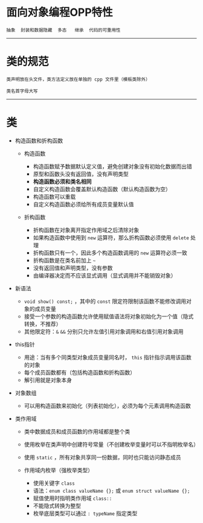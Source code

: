 # **面向对象编程OPP特性**

    抽象  封装和数据隐藏  多态   继承  代码的可重用性

---

# **类的规范**

    类声明放在头文件，类方法定义放在单独的 cpp 文件里（模板类除外）

    类名首字母大写

--- 

# **类**

- 构造函数和折构函数

  - 构造函数

    - 构造函数赋予数据默认定义值，避免创建对象没有初始化数据而出错
    - 原型和函数头没有返回值，没有声明类型
    - **构造函数必须和类名相同**
    - 自定义构造函数会覆盖默认构造函数（默认构造函数为空）
    - 构造函数可以重载
    - 自定义构造函数必须给所有成员变量默认值

  - 折构函数

    - 折构函数在对象离开指定作用域之后清除对象
    - 如果构造函数中使用到 `new` 运算符，那么折构函数必须使用 `delete` 处理
    - 折构函数只有一个，因此多个构造函数调用的 `new` 运算符必须一致
    - 折构函数是在类名前加上 `~`
    - 没有返回值和声明类型，没有参数
    - 由编译器决定而不应该显式调用（显式调用并不能销毁对象）

- 新语法

  - `void show() const;` ，其中的 `const` 限定符限制该函数不能修改调用对象的成员变量
  - 接受一个参数的构造函数允许使用赋值语法将对象初始化为一个值（隐式转换，不推荐）
  - 其他限定符：`&` `&&` 分别只允许左值引用对象调用和右值引用对象调用

- this指针

  - 用途：当有多个同类型对象成员变量同名时， `this` 指针指示调用该函数的对象
  - 每个成员函数都有（包括构造函数和折构函数）
  - 解引用就是对象本身

- 对象数组

  - 可以用构造函数来初始化（列表初始化），必须为每个元素调用构造函数

- 类作用域

  - 类中数据成员和成员函数的作用域都是整个类

  - 使用枚举在类声明中创建符号常量（不创建枚举变量时可以不指明枚举名）

  - 使用 `static` ，所有对象共享同一份数据，同时也只能访问静态成员

  - 作用域内枚举（强枚举类型）  

    - 使用关键字 `class` 
    - 语法：`enum class valueName {};` 或 `enum struct valueName {};`
    - 赋值使用时指明类作用域 `class::`
    - 不能隐式转换为整型
    - 枚举底层类型可以通过 `: typeName` 指定类型

